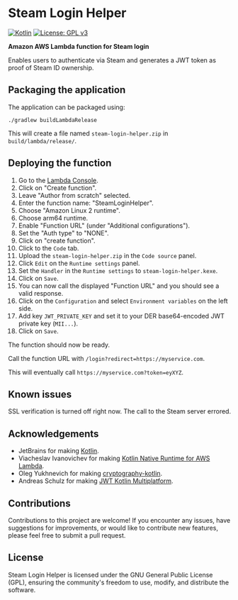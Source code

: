 # Steam Login Helper

[![Kotlin](https://img.shields.io/badge/Kotlin-2.1.21-blue.svg?style=flat&logo=kotlin)](https://kotlinlang.org)
[![License: GPL v3](https://img.shields.io/badge/License-GPLv3-blue.svg)](https://www.gnu.org/licenses/gpl-3.0)

**Amazon AWS Lambda function for Steam login**

Enables users to authenticate via Steam and generates a JWT token as proof of Steam ID ownership.

## Packaging the application

The application can be packaged using:

```shell script
./gradlew buildLambdaRelease
```

This will create a file named `steam-login-helper.zip` in `build/lambda/release/`.

## Deploying the function

1. Go to the [Lambda Console](https://console.aws.amazon.com/lambda/home).
2. Click on "Create function".
3. Leave "Author from scratch" selected.
4. Enter the function name: "SteamLoginHelper".
5. Choose "Amazon Linux 2 runtime".
6. Choose arm64 runtime.
7. Enable "Function URL" (under "Additional configurations").
8. Set the "Auth type" to "NONE".
9. Click on "create function".
10. Click to the `Code` tab.
11. Upload the `steam-login-helper.zip` in the `Code source` panel.
12. Click `Edit` on the `Runtime settings` panel.
13. Set the `Handler` in the `Runtime settings` to `steam-login-helper.kexe`.
14. Click on `Save`.
15. You can now call the displayed "Function URL" and you should see a valid response.
16. Click on the `Configuration` and select `Environment variables` on the left side.
17. Add key `JWT_PRIVATE_KEY` and set it to your DER base64-encoded JWT private key (`MII...`).
18. Click on `Save`.

The function should now be ready.

Call the function URL with `/login?redirect=https://myservice.com`.

This will eventually call `https://myservice.com?token=eyXYZ`.

## Known issues

SSL verification is turned off right now.
The call to the Steam server errored.

## Acknowledgements

* JetBrains for making [Kotlin](https://kotlinlang.org).
* Viacheslav Ivanovichev for making [Kotlin Native Runtime for AWS Lambda](https://github.com/trueangle/kotlin-native-aws-lambda-runtime).
* Oleg Yukhnevich for making [cryptography-kotlin](https://github.com/whyoleg/cryptography-kotlin).
* Andreas Schulz for making [JWT Kotlin Multiplatform](https://github.com/Appstractive/jwt-kt).

## Contributions

Contributions to this project are welcome! If you encounter any issues,
have suggestions for improvements, or would like to contribute new features,
please feel free to submit a pull request.

## License

Steam Login Helper is licensed under the GNU General Public License (GPL),
ensuring the community's freedom to use, modify, and distribute the software.
